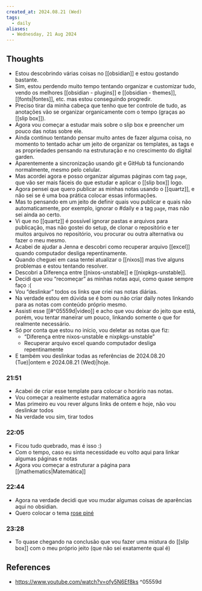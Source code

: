 ```yaml
---
created_at: 2024.08.21 (Wed)
tags:
  - daily
aliases:
  - Wednesday, 21 Aug 2024
---
```

## Thoughts

- Estou descobrindo várias coisas no [[obsidian]] e estou gostando bastante.
- Sim, estou perdendo muito tempo tentando organizar e customizar tudo, vendo os melhores [[obsidian - plugins]] e [[obsidian - themes]], [[fonts|fontes]], etc. mas estou conseguindo progredir.
- Preciso tirar da minha cabeça que tenho que ter controle de tudo, as anotações vão se organizar organicamente com o tempo (graças ao [[slip box]]).
- Agora vou começar a estudar mais sobre o slip box e preencher um pouco das notas sobre ele.
- Ainda continuo tentando pensar muito antes de fazer alguma coisa, no momento to tentado achar um jeito de organizar os templates, as tags e as propriedades pensando na estruturação e no crescimento do digital garden.
- Aparentemente a sincronização usando git e GitHub tá funcionando normalmente, mesmo pelo celular.
- Mas acordei agora e posso organizar algumas páginas com tag `page`, que vão ser mais fáceis do que estudar e aplicar o [[slip box]] logo.
- Agora pensei que quero publicar as minhas notas usando o [[quartz]], e não sei se é uma boa prática colocar essas informações.
- Mas to pensando em um jeito de definir quais vou publicar e quais não automaticamente, por exemplo, ignorar o #daily e a tag `page`, mas não sei ainda ao certo.
- Vi que no [[quartz]] é possível ignorar pastas e arquivos para publicação, mas não gostei do setup, de clonar o repositório e ter muitos arquivos no repositório, vou procurar ou outra alternativa ou fazer o meu mesmo.
- Acabei de ajudar a Jenna e descobri como recuperar arquivo [[excel]] quando computador desliga repentinamente.
- Quando cheguei em casa tentei atualizar o [[nixos]] mas tive alguns problemas e estou tentando resolver.
- Descobri a Diferença entre [[nixos-unstable]] e [[nixpkgs-unstable]].
- Decidi que vou “recomeçar” as minhas notas aqui, como quase sempre faço :(
- Vou “deslinkar” todos os links que criei nas notas diárias.
- Na verdade estou em dúvida se é bom ou não criar daily notes linkando para as notas com conteúdo próprio mesmo.
- Assisti esse [[#^05559d|video]] e acho que vou deixar do jeito que está, porém, vou tentar maneirar um pouco, linkando somente o que for realmente necessário.
- Só por conta que estou no início, vou deletar as notas que fiz:
	- “Diferença entre nixos-unstable e nixpkgs-unstable”
	- Recuperar arquivo excel quando computador desliga repentinamente
- E também vou deslinkar todas as referências de 2024.08.20 (Tue)|ontem e 2024.08.21 (Wed)|hoje.

### 21:51 

 - Acabei de criar esse template para colocar o horário nas notas.
- Vou começar a realmente estudar matemática agora
- Mas primeiro eu vou rever alguns links de ontem e hoje, não vou deslinkar todos
- Na verdade vou sim, tirar todos

### 22:05 

- Ficou tudo quebrado, mas é isso :) 
- Com o tempo, caso eu sinta necessidade eu volto aqui para linkar algumas páginas e notas
- Agora vou começar a estruturar a página para [[mathematics|Matemática]]

### 22:44 

- Agora na verdade decidi que vou mudar algumas coisas de aparências aqui no obsidian.
- Quero colocar o tema [rose piné](https://rosepinetheme.com/)

### 23:28 

- To quase chegando na conclusão que vou fazer uma mistura do [[slip box]] com o meu próprio jeito (que não sei exatamente qual é)

## References

- https://www.youtube.com/watch?v=ofy5N6Ef8ks ^05559d
